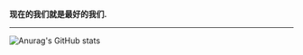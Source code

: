**现在的我们就是最好的我们.**
***
![Anurag's GitHub stats](https://github-readme-stats.vercel.app/api?username=Lotus6&show_icons=true&theme=vue&hide=contribs,prs)

